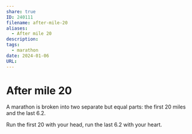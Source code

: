```yaml
---
share: true
ID: 240111
filename: after-mile-20
aliases:
  - After mile 20
description: 
tags:
  - marathon
date: 2024-01-06
URL: 
---
```


# After mile 20
A marathon is broken into two separate but equal parts: the first 20 miles and the last 6.2.

Run the first 20 with your head, run the last 6.2 with your heart.